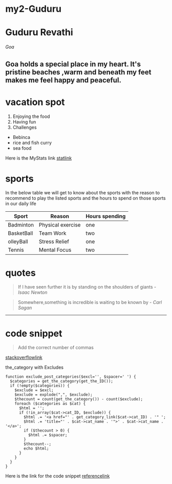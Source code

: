 # my2-Guduru
# Guduru Revathi
###### Goa
Goa holds a __special place in my heart__. It's __pristine beaches__ ,warm and beneath my feet makes me feel happy and peaceful.
-----
# vacation spot
1. Enjoying the food
2. Having fun 
3. Challenges

* Bebinca
* rice and fish curry
* sea food 

Here is the MyStats link
[statlink](https://github.com/RevathiGuduru123/my2-Guduru/blob/main/MyStats.md)

# sports 
In the below table we will get to know about the sports with the reason to recommend to play the listed sports and the hours to spend on those sports in our daily life

|   Sport    |   Reason           | Hours spending |
|  ---       |   ----             |    ----        |
| Badminton  |  Physical exercise |    one         |
| BasketBall |  Team Work         |    two         |
| olleyBall  |  Stress Relief     |    one         |
| Tennis     |  Mental Focus      |    two         |

# quotes
> If I have seen further it is by standing on the shoulders of giants - *Isaac Newton*

> Somewhere,something is incredible is waiting to be known by - *Carl Sagan*

-------------------------------------------------------
# code snippet
>Add the correct number of commas 

[stackoverflowlink](https://stackoverflow.com/questions/26713855/add-the-correct-number-of-commas)


the_category with Excludes 
```
function exclude_post_categories($excl='', $spacer=' ') {
  $categories = get_the_category(get_the_ID());
  if (!empty($categories)) {
    $exclude = $excl;
    $exclude = explode(",", $exclude);
    $thecount = count(get_the_category()) - count($exclude);
    foreach ($categories as $cat) {
      $html = '';
      if (!in_array($cat->cat_ID, $exclude)) {
        $html .= '<a href="' . get_category_link($cat->cat_ID) . '" ';
        $html .= 'title="' . $cat->cat_name . '">' . $cat->cat_name . '</a>';
        if ($thecount > 0) {
          $html .= $spacer;
        }
        $thecount--;
        echo $html;
      }
    }
  }
}
```
Here is the link for the code snippet
[referencelink](https://css-tricks.com/snippets/wordpress/the_category-excludes/)





